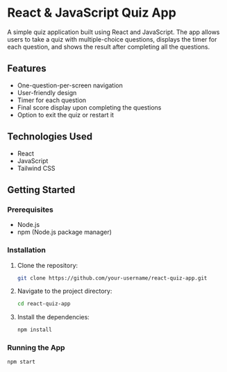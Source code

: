 # React & JavaScript Quiz App

A simple quiz application built using React and JavaScript. The app allows users to take a quiz with multiple-choice questions, displays the timer for each question, and shows the result after completing all the questions.

## Features

- One-question-per-screen navigation
- User-friendly design
- Timer for each question
- Final score display upon completing the questions
- Option to exit the quiz or restart it

## Technologies Used

- React
- JavaScript
- Tailwind CSS

## Getting Started

### Prerequisites

- Node.js
- npm (Node.js package manager)

### Installation

1. Clone the repository:

   ```bash
   git clone https://github.com/your-username/react-quiz-app.git
   ```

2. Navigate to the project directory:

   ```bash
   cd react-quiz-app
   ```

3. Install the dependencies:

   ```bash
   npm install
   ```

### Running the App

```bash
npm start
```
